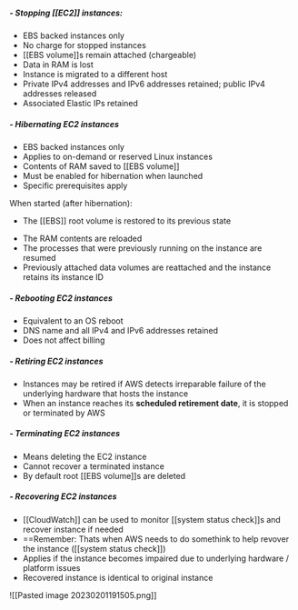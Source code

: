 ##### - Stopping [[EC2]] instances:
-   EBS backed instances only
-   No charge for stopped instances
-   [[EBS volume]]s remain attached (chargeable)
-   Data in RAM is lost
-   Instance is migrated to a different host
-   Private IPv4 addresses and IPv6 addresses retained; public IPv4 addresses released
-   Associated Elastic IPs retained

##### - Hibernating EC2 instances
*   EBS backed instances only
*   Applies to on-demand or reserved Linux instances
*   Contents of RAM saved to [[EBS volume]]  
*   Must be enabled for hibernation when launched  
*   Specific prerequisites apply

When started (after hibernation):
*   The [[EBS]] root volume is restored to its previous state
-   The RAM contents are reloaded
-   The processes that were previously running on the instance are resumed
-   Previously attached data volumes are reattached and the instance retains its instance ID

##### - Rebooting EC2 instances
*   Equivalent to an OS reboot  
*   DNS name and all IPv4 and IPv6 addresses retained
*   Does not affect billing

##### - Retiring EC2 instances
-   Instances may be retired if AWS detects irreparable failure of the underlying hardware that hosts the instance
-   When an instance reaches its **scheduled retirement date**, it is stopped or terminated by AWS

##### - Terminating EC2 instances
*   Means deleting the EC2 instance  
*   Cannot recover a terminated instance  
*   By default root [[EBS volume]]s are deleted

##### - Recovering EC2 instances
-   [[CloudWatch]] can be used to monitor [[system status check]]s and recover instance if needed
-   ==Remember: Thats when AWS needs to do somethink to help revover the instance ([[system status check]])
-   Applies if the instance becomes impaired due to underlying hardware / platform issues
-   Recovered instance is identical to original instance

![[Pasted image 20230201191505.png]]